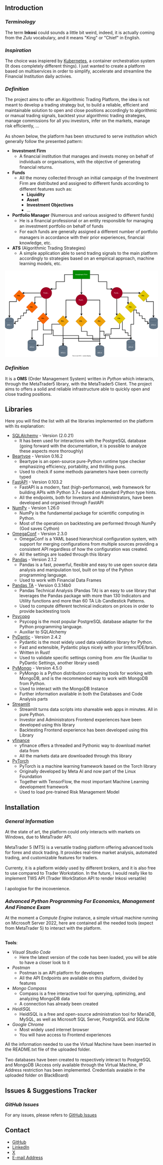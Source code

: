 ## __Introduction__

### _Terminology_

The term **Inkosi** could sounds a little bit weird, indeed, it is actually coming from the _Zulu_ vocabulary, and it means "King" or "Chief" in English.

### _Inspiration_
The choice was inspiered by [Kubernetes](https://kubernetes.io/), a container orchestration system (It does completely different things). I just wanted to create a platform based on multiservices in order to simplify, accelerate and streamline the Financial Institution daily activies.

### _Definition_
The project aims to offer an Algorithmic Trading Platform, the idea is not meant to develop a trading strategy but, to build a reliable, eﬃcient and maintainable solution to open and close positions accordingly to algorithmic or manual trading signals, backtest your algorithmic trading strategies, manage commissions for all you investors, infer on the markets, manage risk efficiently, ...
<br>
<br>
As shown below, the platform has been structured to serve institution which generally follow the presented pattern:

- __Investment Firm__
    - A ﬁnancial institution that manages and invests money on behalf of individuals or organisations, with the objective of generating ﬁnancial returns.
- __Funds__
    - All the money collected through an initial campaign of the Investment Firm are distributed and assigned to diﬀerent funds according to diﬀerent features such as:
        - __Liquidity__
        - __Asset__
        - __Investment Objectives__
        - ...
- __Portfolio Manager__ (Numerous and various assigned to different funds)
    - He is a ﬁnancial professional or an entity responsible for managing an investment portfolio on behalf of funds
    - For each funds are generally assigned a diﬀerent number of portfolio managers in accordance with their prior experiences, ﬁnancial knowledge, etc.
- __ATS__ (Algorithmic Trading Strategies)
    - A simple application able to send trading signals to the main platform accordingly to strategies based on an empirical approach, machine learning models, etc.

![Alt text](resources/images/Scenario_trasparency.svg "Scenario")

### _Definition_

It is a __OMS__ (Order Management System) written in _Python_ which interacts, through the MetaTrader5 library, with the MetaTrader5 Client. The project aims to offers a solid and reliable infrastructure able to quickly open and close trading positions.

## __Libraries__

Here you will find the list with all the libraries implemented on the platform with its explanation:

- [SQLAlchemy](https://docs.sqlalchemy.org/en/20/) - Version (2.0.21)
    - It has been used for interactions with the PostgreSQL database (going forward with the documentation, it is possible to analyze these aspects more thoroughly) 
- [Beartype](https://beartype.readthedocs.io/en/latest/) - Version 0.16.2
    - Beartype is an open-source pure-Python runtime type checker emphasizing efficiency, portability, and thrilling puns.
    - Used to check if some methods parameters have been correctly typed
- [FastAPI](https://fastapi.tiangolo.com/) - Version 0.103.2
    - FastAPI is a modern, fast (high-performance), web framework for building APIs with Python 3.7+ based on standard Python type hints.
    - All the endpoints, both for Investors and Administrators, have been developed and organised through FastAPI
- [NumPy](https://numpy.org/doc/stable/) - Version 1.26.0
    - NumPy is the fundamental package for scientific computing in Python.
    - Most of the operation on backtesting are performed through NumPy (God saves Cython)
- [OmegaConf](https://omegaconf.readthedocs.io/en/2.3_branch/) - Version 2.3.0
    - OmegaConf is a YAML based hierarchical configuration system, with support for merging configurations from multiple sources providing a consistent API regardless of how the configuration was created.
    - All the settings are loaded through this library
- [Pandas](https://pandas.pydata.org/) - Version 2.1.2
    - Pandas is a fast, powerful, flexible and easy to use open source data analysis and manipulation tool, built on top of the Python programming language.
    - Used to work with Financial Data Frames
- [Pandas TA](https://github.com/twopirllc/pandas-ta) - Version 0.3.14b0
    - Pandas Technical Analysis (Pandas TA) is an easy to use library that leverages the Pandas package with more than 130 Indicators and Utility functions and more than 60 TA Lib Candlestick Patterns.
    - Used to compute different technical indicators on prices in order to provide backtesting tools
- [Psycopg](https://www.psycopg.org/docs/)
    - Psycopg is the most popular PostgreSQL database adapter for the Python programming language.
    - Auxiliar to SQLAlchemy
- [PyDantic](https://docs.pydantic.dev/latest/api/base_model/) - Version 2.4.2
    - Pydantic is the most widely used data validation library for Python.
    - Fast and extensible, Pydantic plays nicely with your linters/IDE/brain.
    - Written in Rust!
    - Used to validate specific settings coming from .env file (Auxiliar to PyDantic Settings, another library used)
- [PyMongo](https://pymongo.readthedocs.io/en/stable/) - Version 4.5.0
    - PyMongo is a Python distribution containing tools for working with MongoDB, and is the recommended way to work with MongoDB from Python.
    - Used to interact with the MongoDB Instance
    - Further information available in both the Databases and Code Analysis parts
- [Streamlit](https://streamlit.io/)
    - Streamlit turns data scripts into shareable web apps in minutes. All in pure Python.
    - Investor and Administrators Frontend experiences have been developed using this library
    - Backtesting Frontend experience has been developed using this Library
- [yfinance](https://pypi.org/project/yfinance/)
    - yfinance offers a threaded and Pythonic way to download market data from
    - All the markets data are downloaded through this library
- [PyTorch](https://pytorch.org/docs/stable/index.html)
    - PyTorch is a machine learning framework based on the Torch library
    - Originally developed by Meta AI and now part of the Linux Foundation
    - Together with TensorFlow, the most important Machine Learning development framework
    - Used to load pre-trained Risk Management Model

## __Installation__

### _General Information_

At the state of art, the platform could only interacts with markets on Windows, due to MetaTrader API.
<br>
<br>
MetaTrader 5 (MT5) is a versatile trading platform offering advanced tools for forex and stock trading. It provides real-time market analysis, automated trading, and customizable features for traders.
<br>
<br>
Currenty, it is a platform widely used by different brokers, and it is also free to use compared to Trader Workstation. In the future, I would really like to implement TWS API (Trader WorkStation API to render Inkosi versatile)
<br>
<br>
I apologise for the incovenience.


### _Advanced Python Programming For Economics, Management And Finance Exam_

At the moment a _Compute Engine_ instance, a simple virtual machine running on Microsoft Server 2022, here are contained all the needed tools (expect from MetaTrader 5) to interact with the platform.
<br><br>

__Tools__:

- _Visual Studio Code_
    - Here the latest version of the code has been loaded, you will be able to have a closer look to it
- _Postman_
    - Postman is an API platform for developers
    - All the API Endpoints are available on this platform, divided by features
- _Mongo Compass_
    - Compass is a free interactive tool for querying, optimizing, and analyzing MongoDB data
    - A connection has already been created
- _HeidiSQL_
    - HeidiSQL is a free and open-source administration tool for MariaDB, MySQL, as well as Microsoft SQL Server, PostgreSQL and SQLite
- _Google Chrome_
    - Most widely used internet browser
    - You will have access to Frontend experiences

All the information needed to use the Virtual Machine have been inserted in the README.txt file of the uploaded folder.
<br><br>
Two databases have been created to respectively interact to PostgreSQL and MongoDB (Access only available through the Virtual Machine, IP Address restriction has been implemented. Credentials avaiable in the uploaded folder on BlackBoard)

## __Issues & Suggestions Tracker__

### _GitHub Issues_

For any issues, please refers to [GitHub Issues](https://github.com/BopaxDev/Inkosi/issues)

## __Contact__

- [GitHub](https://github.com/BopaxDev)
- [LinkedIn](https://www.linkedin.com/in/mario-nicolo-de-matteis)
- [X](https://twitter.com/MDMatteis)
- [E-mail Address](mailto:marionicdematteis@gmail.com)